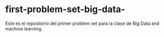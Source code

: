 # first-problem-set-big-data-
Este es el repositorio del primer problem set para la clase de Big Data and machine learning. 
